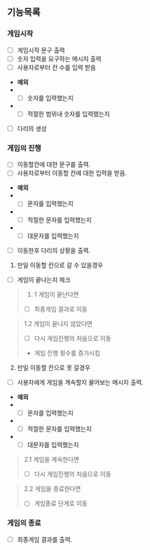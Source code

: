 ## 기능목록
### 게임시작

- [ ] 게임시작 문구 출력 
- [ ] 숫자 입력을 요구하는 메시지 출력
- [ ] 사용자로부터 칸 수를 입력 받음
- **예외**
- -[ ] 숫자를 입력했는지
- -[ ] 적절한 범위내 숫자를 입력했는지

- [ ] 다리의 생성

### 게임의 진행

- [ ] 이동할칸에 대한 문구를 출력.
- [ ] 사용자로부터 이동할 칸에 대한 입력을 받음.
- **예외**
- -[ ] 문자를 입력했는지
- -[ ] 적절한 문자를 입력했는지
- -[ ] 대문자를 입력했는지

- [ ] 이동한후 다리의 상황을 출력.

1. 만일 이동할 칸으로 갈 수 있을경우

- [ ] 게임이 끝나는지 체크

> 1. 1 게임이 끝난다면
> 
>-[ ] 최종게임 결과로 이동

> 1.2 게임이 끝나지 않았다면
> 
> -[ ] 다시 게임진행의 처음으로 이동
>   
> - 게임 진행 횟수를 증가시킴

2. 만일 이동할 칸으로 못 갈경우 
 
-[ ] 사용자에게 게임을 계속할지 물어보는 메시지 출력.
- **예외**
- -[ ] 문자를 입력했는지
- -[ ] 적절한 문자를 입력했는지
- -[ ] 대문자를 입력했는지
> 2.1 게임을 계속한다면
> 
> -[ ] 다시 게임진행의 처음으로 이동

> 2.2 게임을 종료한다면
> 
> -[ ] 게임종료 단계로 이동 

### 게임의 종료

- [ ] 최종게임 결과를 출력.